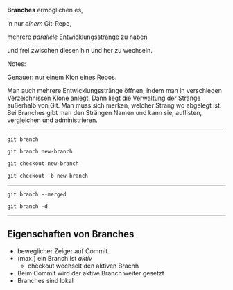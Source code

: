 
**Branches** ermöglichen es,

in nur *einem* Git-Repo,

mehrere *parallele* Entwicklungsstränge zu haben

und frei zwischen diesen hin und her zu wechseln.

Notes:

Genauer: nur einem Klon eines Repos.

Man auch mehrere Entwicklungsstränge öffnen,
indem man in verschieden Verzeichnissen Klone anlegt.
Dann liegt die Verwaltung der Stränge
außerhalb von Git.
Man muss sich merken, welcher Strang wo abgelegt ist.
Bei Branches gibt man den Strängen Namen und kann sie,
auflisten, vergleichen und administrieren.


---


    git branch

    git branch new-branch

    git checkout new-branch

    git checkout -b new-branch

---

    git branch --merged

    git branch -d

---

## Eigenschaften von Branches

 * beweglicher Zeiger auf Commit.
 * (max.) ein Branch ist *aktiv*
   - checkout wechselt den aktiven Bracnh
 * Beim Commit wird der aktive Branch weiter gesetzt.
 * Branches sind lokal
